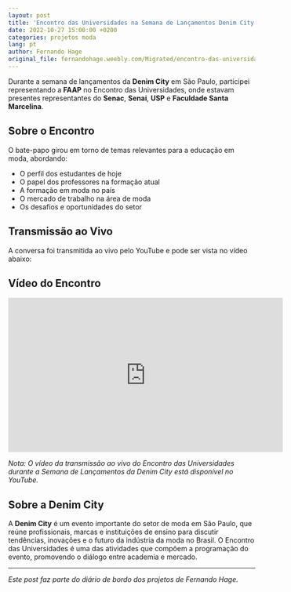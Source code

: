 ```yaml
---
layout: post
title: 'Encontro das Universidades na Semana de Lançamentos Denim City'
date: 2022-10-27 15:00:00 +0200
categories: projetos moda
lang: pt
author: Fernando Hage
original_file: fernandohage.weebly.com/Migrated/encontro-das-universidades-na-semana-de-lancamentos-denim-city.html
---
```


Durante a semana de lançamentos da **Denim City** em São Paulo, participei representando a **FAAP** no Encontro das Universidades, onde estavam presentes representantes do **Senac**, **Senai**, **USP** e **Faculdade Santa Marcelina**.

## Sobre o Encontro

O bate-papo girou em torno de temas relevantes para a educação em moda, abordando:

- O perfil dos estudantes de hoje
- O papel dos professores na formação atual
- A formação em moda no país
- O mercado de trabalho na área de moda
- Os desafios e oportunidades do setor

## Transmissão ao Vivo

A conversa foi transmitida ao vivo pelo YouTube e pode ser vista no vídeo abaixo:

## Vídeo do Encontro

<iframe width="560" height="315" src="https://www.youtube.com/embed/IXIpIya-sz0" title="Moda a Par - Tendências" frameborder="0" allow="accelerometer; autoplay; clipboard-write; encrypted-media; gyroscope; picture-in-picture" allowfullscreen></iframe>

*Nota: O vídeo da transmissão ao vivo do Encontro das Universidades durante a Semana de Lançamentos da Denim City está disponível no YouTube.*

## Sobre a Denim City

A **Denim City** é um evento importante do setor de moda em São Paulo, que reúne profissionais, marcas e instituições de ensino para discutir tendências, inovações e o futuro da indústria da moda no Brasil. O Encontro das Universidades é uma das atividades que compõem a programação do evento, promovendo o diálogo entre academia e mercado.

---

*Este post faz parte do diário de bordo dos projetos de Fernando Hage.*
